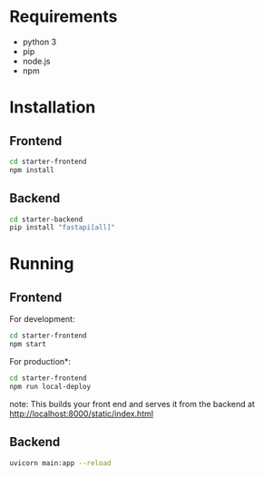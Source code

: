 # Requirements

- python 3
- pip
- node.js
- npm

# Installation

## Frontend


```bash
cd starter-frontend
npm install
```

## Backend

```bash
cd starter-backend
pip install "fastapi[all]"
```

# Running

## Frontend

For development:

```bash
cd starter-frontend
npm start
```

For production*:

```bash
cd starter-frontend
npm run local-deploy
```

note: This builds your front end and serves it from the backend at [http://localhost:8000/static/index.html](http://localhost:8000/static/index.html)



## Backend

```bash
uvicorn main:app --reload
```

